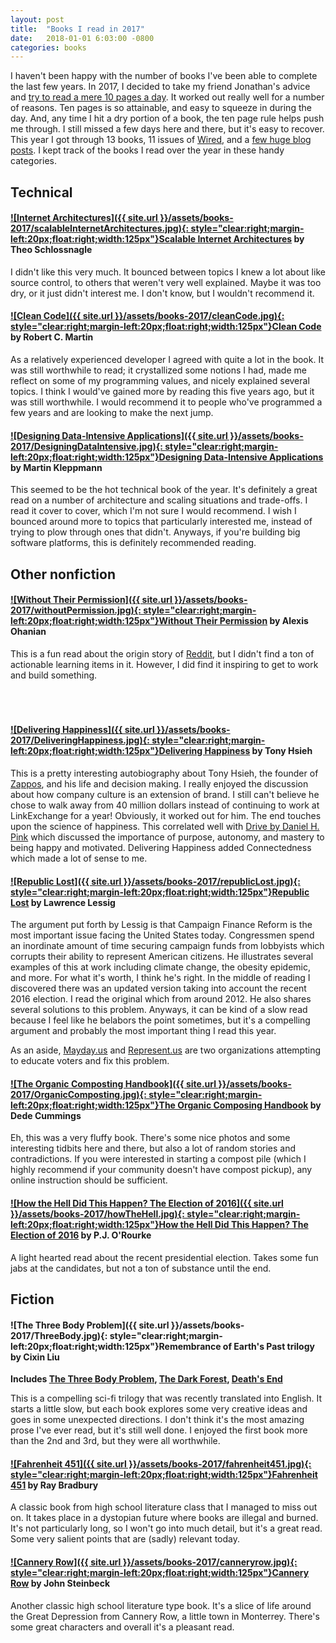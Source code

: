 ```yaml
---
layout: post
title:  "Books I read in 2017"
date:   2018-01-01 6:03:00 -0800
categories: books
---
```


I haven't been happy with the number of books I've been able to complete the last few years. In 2017, I decided to take my friend Jonathan's advice and [try to read a mere 10 pages a day](http://blog.jpalardy.com/posts/10-pages-a-day/). It worked out really well for a number of reasons. Ten pages is so attainable, and easy to squeeze in during the day. And, any time I hit a dry portion of a book, the ten page rule helps push me through. I still missed a few days here and there, but it's easy to recover. This year I got through 13 books, 11 issues of [Wired](https://www.wired.com/), and a [few huge blog posts](https://waitbutwhy.com/2017/04/neuralink.html). I kept track of the books I read over the year in these handy categories.

## Technical

#### [![Internet Architectures]({{ site.url }}/assets/books-2017/scalableInternetArchitectures.jpg){: style="clear:right;margin-left:20px;float:right;width:125px"}](http://a.co/2qb8uBD)[Scalable Internet Architectures](http://a.co/2qb8uBD) by Theo Schlossnagle
I didn't like this very much. It bounced between topics I knew a lot about like source control, to others that weren't very well explained. Maybe it was too dry, or it just didn't interest me. I don't know, but I wouldn't recommend it.

#### [![Clean Code]({{ site.url }}/assets/books-2017/cleanCode.jpg){: style="clear:right;margin-left:20px;float:right;width:125px"}](http://a.co/3m8qcVt)[Clean Code](http://a.co/3m8qcVt) by Robert C. Martin
As a relatively experienced developer I agreed with quite a lot in the book. It was still worthwhile to read; it crystallized some notions I had, made me reflect on some of my programming values, and nicely explained several topics. I think I would've gained more by reading this five years ago, but it was still worthwhile. I would recommend it to people who've programmed a few years and are looking to make the next jump.


#### [![Designing Data-Intensive Applications]({{ site.url }}/assets/books-2017/DesigningDataIntensive.jpg){: style="clear:right;margin-left:20px;float:right;width:125px"}](http://a.co/5l4JTMU)[Designing Data-Intensive Applications](http://a.co/5l4JTMU) by Martin Kleppmann
This seemed to be the hot technical book of the year. It's definitely a great read on a number of architecture and scaling situations and trade-offs. I read it cover to cover, which I'm not sure I would recommend. I wish I bounced around more to topics that particularly interested me, instead of trying to plow through ones that didn't. Anyways, if you're building big software platforms, this is definitely recommended reading.


## Other nonfiction

#### [![Without Their Permission]({{ site.url }}/assets/books-2017/withoutPermission.jpg){: style="clear:right;margin-left:20px;float:right;width:125px"}](http://a.co/0yTgsli)[Without Their Permission](http://a.co/0yTgsli) by Alexis Ohanian
This is a fun read about the origin story of [Reddit](https://reddit.com), but I didn't find a ton of actionable learning items in it. However, I did find it inspiring to get to work and build something.
<br /><br /><br /><br />

#### [![Delivering Happiness]({{ site.url }}/assets/books-2017/DeliveringHappiness.jpg){: style="clear:right;margin-left:20px;float:right;width:125px"}](http://a.co/0hZLc4h)[Delivering Happiness](http://a.co/0hZLc4h) by Tony Hsieh
This is a pretty interesting autobiography about Tony Hsieh, the founder of [Zappos](https://zappos.com), and his life and decision making. I really enjoyed the discussion about how company culture is an extension of brand. I still can't believe he chose to walk away from 40 million dollars instead of continuing to work at LinkExchange for a year! Obviously, it worked out for him. The end touches upon the science of happiness. This correlated well with [Drive by Daniel H. Pink](http://a.co/cNNPQzU) which discussed the importance of purpose, autonomy, and mastery to being happy and motivated. Delivering Happiness added Connectedness which made a lot of sense to me.


#### [![Republic Lost]({{ site.url }}/assets/books-2017/republicLost.jpg){: style="clear:right;margin-left:20px;float:right;width:125px"}](http://a.co/ikygplJ)[Republic Lost](http://a.co/ikygplJ ) by Lawrence Lessig
The argument put forth by Lessig is that Campaign Finance Reform is the most important issue facing the United States today. Congressmen spend an inordinate amount of time securing campaign funds from lobbyists which corrupts their ability to represent American citizens. He illustrates several examples of this at work including climate change, the obesity epidemic, and more. For what it's worth, I think he's right. In the middle of reading I discovered there was an updated version taking into account the recent 2016 election. I read the original which from around 2012. He also shares several solutions to this problem. Anyways, it can be kind of a slow read because I feel like he belabors the point sometimes, but it's a compelling argument and probably the most important thing I read this year. 

As an aside, [Mayday.us](https://mayday.us/) and [Represent.us](https://represent.us/) are two organizations attempting to educate voters and fix this problem.

#### [![The Organic Composting Handbook]({{ site.url }}/assets/books-2017/OrganicComposting.jpg){: style="clear:right;margin-left:20px;float:right;width:125px"}](http://a.co/eTBmPwb)[The Organic Composing Handbook](http://a.co/eTBmPwb ) by Dede Cummings
Eh, this was a very fluffy book. There's some nice photos and some interesting tidbits here and there, but also a lot of random stories and contradictions. If you were interested in starting a compost pile (which I highly recommend if your community doesn't have compost pickup), any online instruction should be sufficient.


#### [![How the Hell Did This Happen? The Election of 2016]({{ site.url }}/assets/books-2017/howTheHell.jpg){: style="clear:right;margin-left:20px;float:right;width:125px"}](http://a.co/foX4sGV )[How the Hell Did This Happen? The Election of 2016](http://a.co/eTBmPwb ) by P.J. O'Rourke
A light hearted read about the recent presidential election. Takes some fun jabs at the candidates, but not a ton of substance until the end.



## Fiction

#### ![The Three Body Problem]({{ site.url }}/assets/books-2017/ThreeBody.jpg){: style="clear:right;margin-left:20px;float:right;width:125px"}Remembrance of Earth's Past trilogy by Cixin Liu
**Includes [The Three Body Problem](http://a.co/60C24Ml), [The Dark Forest](http://a.co/j8MJnnN), [Death's End](http://a.co/ekSFTJF)**

This is a compelling sci-fi trilogy that was recently translated into English. It starts a little slow, but each book explores some very creative ideas and goes in some unexpected directions. I don't think it's the most amazing prose I've ever read, but it's still well done. I enjoyed the first book more than the 2nd and 3rd, but they were all worthwhile.


#### [![Fahrenheit 451]({{ site.url }}/assets/books-2017/fahrenheit451.jpg){: style="clear:right;margin-left:20px;float:right;width:125px"}](http://a.co/6IbAFUB)[Fahrenheit 451](http://a.co/6IbAFUB) by Ray Bradbury
A classic book from high school literature class that I managed to miss out on. It takes place in a dystopian future where books are illegal and burned. It's not particularly long, so I won't go into much detail, but it's a great read. Some very salient points that are (sadly) relevant today.

#### [![Cannery Row]({{ site.url }}/assets/books-2017/canneryrow.jpg){: style="clear:right;margin-left:20px;float:right;width:125px"}](http://a.co/6XnNbpB)[Cannery Row](http://a.co/6XnNbpB) by John Steinbeck
Another classic high school literature type book. It's a slice of life around the Great Depression from Cannery Row, a little town in Monterrey. There's some great characters and overall it's a pleasant read.


